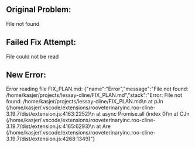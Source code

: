 ## Original Problem:
File not found

## Failed Fix Attempt:
File could not be read

## New Error:
Error reading file FIX_PLAN.md: {"name":"Error","message":"File not found: /home/kasjer/projects/lessay-cline/FIX_PLAN.md","stack":"Error: File not found: /home/kasjer/projects/lessay-cline/FIX_PLAN.md\n    at pJn (/home/kasjer/.vscode/extensions/rooveterinaryinc.roo-cline-3.19.7/dist/extension.js:4163:2252)\n    at async Promise.all (index 0)\n    at CJn (/home/kasjer/.vscode/extensions/rooveterinaryinc.roo-cline-3.19.7/dist/extension.js:4165:6293)\n    at Are (/home/kasjer/.vscode/extensions/rooveterinaryinc.roo-cline-3.19.7/dist/extension.js:4268:1349)"}